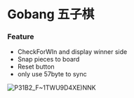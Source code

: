 # Gobang 五子棋
### Feature
- CheckForWIn and display winner side
- Snap pieces to board
- Reset button
- only use 57byte to sync

  
![P31B2$_F~1TWU9D4XE$)NNK](https://github.com/user-attachments/assets/e14f4b3f-4956-4196-b66d-059a7ba3a639)
